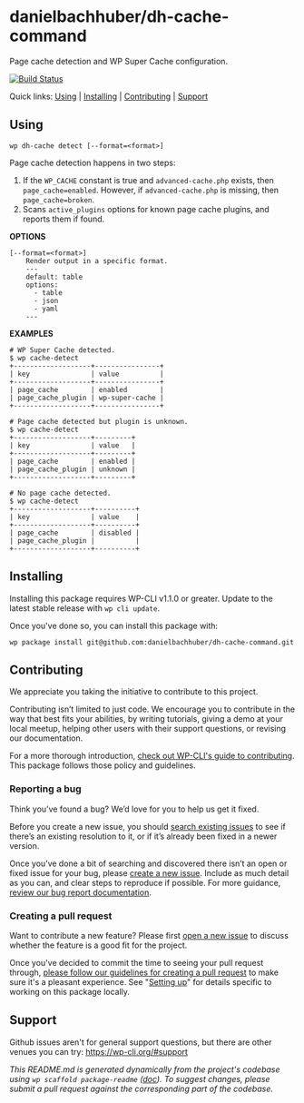danielbachhuber/dh-cache-command
================================

Page cache detection and WP Super Cache configuration.

[![Build Status](https://travis-ci.org/danielbachhuber/dh-cache-command.svg?branch=master)](https://travis-ci.org/danielbachhuber/dh-cache-command)

Quick links: [Using](#using) | [Installing](#installing) | [Contributing](#contributing) | [Support](#support)

## Using

~~~
wp dh-cache detect [--format=<format>]
~~~

Page cache detection happens in two steps:

1. If the `WP_CACHE` constant is true and `advanced-cache.php` exists,
then `page_cache=enabled`. However, if `advanced-cache.php` is missing,
then `page_cache=broken`.
2. Scans `active_plugins` options for known page cache plugins, and
reports them if found.

**OPTIONS**

	[--format=<format>]
		Render output in a specific format.
		---
		default: table
		options:
		  - table
		  - json
		  - yaml
		---

**EXAMPLES**

    # WP Super Cache detected.
    $ wp cache-detect
    +-------------------+----------------+
    | key               | value          |
    +-------------------+----------------+
    | page_cache        | enabled        |
    | page_cache_plugin | wp-super-cache |
    +-------------------+----------------+

    # Page cache detected but plugin is unknown.
    $ wp cache-detect
    +-------------------+---------+
    | key               | value   |
    +-------------------+---------+
    | page_cache        | enabled |
    | page_cache_plugin | unknown |
    +-------------------+---------+

    # No page cache detected.
    $ wp cache-detect
    +-------------------+----------+
    | key               | value    |
    +-------------------+----------+
    | page_cache        | disabled |
    | page_cache_plugin |          |
    +-------------------+----------+

## Installing

Installing this package requires WP-CLI v1.1.0 or greater. Update to the latest stable release with `wp cli update`.

Once you've done so, you can install this package with:

    wp package install git@github.com:danielbachhuber/dh-cache-command.git

## Contributing

We appreciate you taking the initiative to contribute to this project.

Contributing isn’t limited to just code. We encourage you to contribute in the way that best fits your abilities, by writing tutorials, giving a demo at your local meetup, helping other users with their support questions, or revising our documentation.

For a more thorough introduction, [check out WP-CLI's guide to contributing](https://make.wordpress.org/cli/handbook/contributing/). This package follows those policy and guidelines.

### Reporting a bug

Think you’ve found a bug? We’d love for you to help us get it fixed.

Before you create a new issue, you should [search existing issues](https://github.com/danielbachhuber/dh-cache-command/issues?q=label%3Abug%20) to see if there’s an existing resolution to it, or if it’s already been fixed in a newer version.

Once you’ve done a bit of searching and discovered there isn’t an open or fixed issue for your bug, please [create a new issue](https://github.com/danielbachhuber/dh-cache-command/issues/new). Include as much detail as you can, and clear steps to reproduce if possible. For more guidance, [review our bug report documentation](https://make.wordpress.org/cli/handbook/bug-reports/).

### Creating a pull request

Want to contribute a new feature? Please first [open a new issue](https://github.com/danielbachhuber/dh-cache-command/issues/new) to discuss whether the feature is a good fit for the project.

Once you've decided to commit the time to seeing your pull request through, [please follow our guidelines for creating a pull request](https://make.wordpress.org/cli/handbook/pull-requests/) to make sure it's a pleasant experience. See "[Setting up](https://make.wordpress.org/cli/handbook/pull-requests/#setting-up)" for details specific to working on this package locally.

## Support

Github issues aren't for general support questions, but there are other venues you can try: https://wp-cli.org/#support


*This README.md is generated dynamically from the project's codebase using `wp scaffold package-readme` ([doc](https://github.com/wp-cli/scaffold-package-command#wp-scaffold-package-readme)). To suggest changes, please submit a pull request against the corresponding part of the codebase.*
